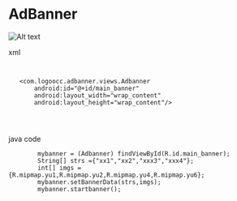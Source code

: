 # AdBanner
![Alt text](http://7xir7h.com1.z0.glb.clouddn.com/banner.png)


xml
```


   <com.logoocc.adbanner.views.Adbanner
       android:id="@+id/main_banner"
       android:layout_width="wrap_content"
       android:layout_height="wrap_content"/>




```
java code

```
        mybanner = (Adbanner) findViewById(R.id.main_banner);
        String[] strs ={"xx1","xx2","xxx3","xxx4"};
        int[] imgs ={R.mipmap.yu1,R.mipmap.yu2,R.mipmap.yu4,R.mipmap.yu6};
        mybanner.setBannerData(strs,imgs);
        mybanner.startbanner();


```
